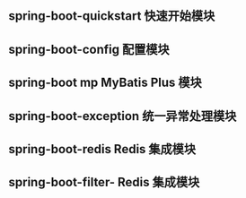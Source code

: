 ## spring-boot-quickstart 快速开始模块
## spring-boot-config 配置模块
## spring-boot mp MyBatis Plus 模块
## spring-boot-exception 统一异常处理模块
## spring-boot-redis Redis 集成模块
## spring-boot-filter- Redis 集成模块